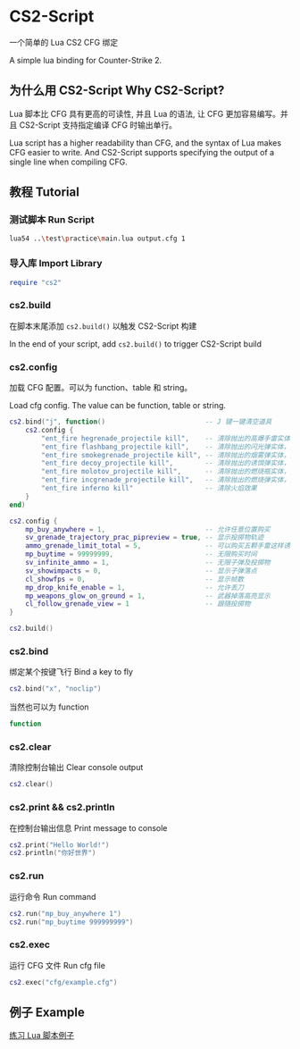 # CS2-Script

一个简单的 Lua CS2 CFG 绑定

A simple lua binding for Counter-Strike 2.

## 为什么用 CS2-Script Why CS2-Script?

Lua 脚本比 CFG 具有更高的可读性, 并且 Lua 的语法, 让 CFG 更加容易编写。并且 CS2-Script 支持指定编译 CFG 时输出单行。

Lua script has a higher readability than CFG, and the syntax of Lua makes CFG easier to write. And CS2-Script supports specifying the output of a single line when compiling CFG.

## 教程 Tutorial

### 测试脚本 Run Script

```sh
lua54 ..\test\practice\main.lua output.cfg 1
```

### 导入库 Import Library

```lua
require "cs2"
```

### cs2.build

在脚本末尾添加 `cs2.build()` 以触发 CS2-Script 构建

In the end of your script, add `cs2.build()` to trigger CS2-Script build

### cs2.config

加载 CFG 配置。可以为 function、table 和 string。

Load cfg config. The value can be function, table or string.

```lua
cs2.bind("j", function()                         -- J 键一键清空道具
    cs2.config {
        "ent_fire hegrenade_projectile kill",    -- 清除抛出的高爆手雷实体
        "ent_fire flashbang_projectile kill",    -- 清除抛出的闪光弹实体，无法清除爆开后的闪白效果
        "ent_fire smokegrenade_projectile kill", -- 清除抛出的烟雾弹实体，烟雾效果是由烟雾弹实体持续释放，可一并清除
        "ent_fire decoy_projectile kill",        -- 清除抛出的诱饵弹实体，枪声效果是由诱饵弹实体持续释放，可一并清除
        "ent_fire molotov_projectile kill",      -- 清除抛出的燃烧瓶实体，无法清除爆开后的火焰效果
        "ent_fire incgrenade_projectile kill",   -- 清除抛出的燃烧弹实体，无法清除爆开后的火焰效果
        "ent_fire inferno kill"                  -- 清除火焰效果
    }
end)
```

```lua
cs2.config {
    mp_buy_anywhere = 1,                         -- 允许任意位置购买
    sv_grenade_trajectory_prac_pipreview = true, -- 显示投掷物轨迹
    ammo_grenade_limit_total = 5,                -- 可以购买五颗手雷这样诱饵弹也可以买了
    mp_buytime = 99999999,                       -- 无限购买时间
    sv_infinite_ammo = 1,                        -- 无限子弹及投掷物
    sv_showimpacts = 0,                          -- 显示子弹落点
    cl_showfps = 0,                              -- 显示帧数
    mp_drop_knife_enable = 1,                    -- 允许丢刀
    mp_weapons_glow_on_ground = 1,               -- 武器掉落高亮显示
    cl_follow_grenade_view = 1                   -- 跟随投掷物
}
```

```lua
cs2.build()
```

### cs2.bind

绑定某个按键飞行 Bind a key to fly

```lua
cs2.bind("x", "noclip")
```

当然也可以为 function

```lua
function 
```

### cs2.clear

清除控制台输出 Clear console output

```lua
cs2.clear()
```

### cs2.print && cs2.println

在控制台输出信息 Print message to console

```lua
cs2.print("Hello World!")
cs2.println("你好世界")
```

### cs2.run

运行命令 Run command

```lua
cs2.run("mp_buy_anywhere 1")
cs2.run("mp_buytime 999999999")
```

### cs2.exec

运行 CFG 文件 Run cfg file

```lua
cs2.exec("cfg/example.cfg")
```

## 例子 Example

[练习 Lua 脚本例子](https://github.com/JustLikeCheese/CS2-Lua/blob/master/test/practice/main.lua)
